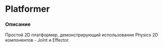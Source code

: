 # Platformer
### Описание
Простой 2D платформер, демонстрирующий использование Physics 2D компонентов - Joint и Effector.
<!-- Старый добрый пинбол, созданный преимущественно из встроенных физических соединений Joint.

<img src="https://github.com/bakiLin/Skillbox/assets/120983857/34e79079-9b68-433a-a226-10508b4608a0" width=60% height=60%/>
</br>
Рис. 1 - Главное окно -->
